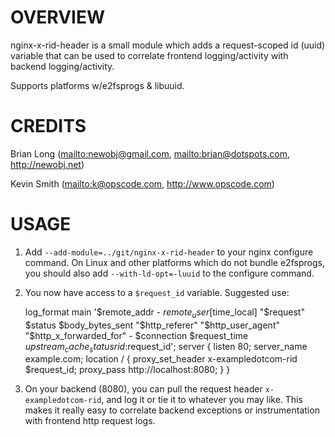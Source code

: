 OVERVIEW
=======

nginx-x-rid-header is a small module which adds a request-scoped id (uuid) variable that can be used to correlate frontend logging/activity with backend logging/activity.

Supports platforms w/e2fsprogs & libuuid.

CREDITS
======

Brian Long  (<mailto:newobj@gmail.com>, <mailto:brian@dotspots.com>, <http://newobj.net>)

Kevin Smith (<mailto:k@opscode.com>, <http://www.opscode.com>)

USAGE
=====

1) Add `--add-module=../git/nginx-x-rid-header` to your nginx configure command. On Linux and other platforms which do not bundle e2fsprogs, you should also add `--with-ld-opt=-luuid` to the configure command.

2) You now have access to a `$request_id` variable. Suggested use:

    log_format main  '$remote_addr - $remote_user [$time_local] "$request" $status $body_bytes_sent "$http_referer" "$http_user_agent" "$http_x_forwarded_for" - $connection $request_time $upstream_cache_status rid:$request_id';
    server {
        listen       80;
        server_name  example.com;
        location / {
            proxy_set_header x-exampledotcom-rid $request_id;
            proxy_pass   http://localhost:8080;
        }
    }

3) On your backend (8080), you can pull the request header `x-exampledotcom-rid`, and log it or tie it to whatever you may like. This makes it really easy to correlate backend exceptions or instrumentation with frontend http request logs.
